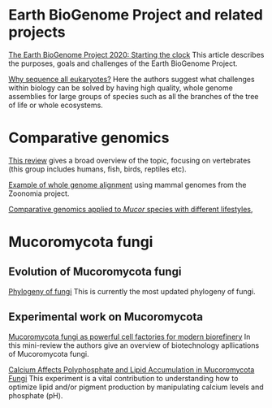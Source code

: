 # Earth BioGenome Project and related projects

[The Earth BioGenome Project 2020: Starting the clock](https://www.pnas.org/doi/10.1073/pnas.2115635118) 
This article describes the purposes, goals and challenges of the Earth BioGenome Project.

[Why sequence all eukaryotes?](https://www.pnas.org/doi/full/10.1073/pnas.2115636118) 
Here the authors suggest what challenges within biology can be solved by having high quality, whole genome assemblies for large groups of species such as all the branches of the tree of life or whole ecosystems.


# Comparative genomics

[This review](https://www.nature.com/articles/nrg.2017.51) gives a broad overview of the topic, focusing on vertebrates (this group includes humans, fish, birds, reptiles etc). 

[Example of whole genome alignment](https://www.nature.com/articles/s41586-020-2876-6) using mammal genomes from the Zoonomia project. 

 [Comparative genomics applied to _Mucor_ species with different lifestyles](https://bmcgenomics.biomedcentral.com/articles/10.1186/s12864-019-6256-2),


# Mucoromycota fungi

## Evolution of Mucoromycota fungi

[Phylogeny of fungi](https://doi.org/10.1016/j.cub.2021.01.074) This is currently the most updated phylogeny of fungi. 

## Experimental work on Mucoromycota

[Mucoromycota fungi as powerful cell factories for modern biorefinery](https://link.springer.com/article/10.1007/s00253-021-11720-1) In this mini-review the authors give an overview of biotechnology apllications of Mucoromycota fungi. 

[Calcium Affects Polyphosphate and Lipid Accumulation in Mucoromycota Fungi](https://www.mdpi.com/2309-608X/7/4/300) This experiment is a vital contribution to understanding how to optimize lipid and/or pigment production by manipulating calcium levels and phosphate (pH). 
